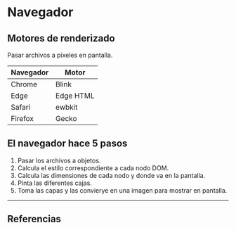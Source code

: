 # Navegador
## Motores de renderizado
Pasar archivos a pixeles en pantalla.

| Navegador | Motor |
| ----------- | ------- |
| Chrome | Blink |
| Edge | Edge HTML |
| Safari | ewbkit |
| Firefox | Gecko |

## El navegador hace 5 pasos
1. Pasar los archivos a objetos.
2. Calcula el estilo correspondiente a cada nodo DOM.
3. Calcula las dimensiones de cada nodo y donde va en la pantalla.
4. Pinta las diferentes cajas.
5. Toma las capas y las convierye en una imagen para mostrar en pantalla.

---
## Referencias 
[]()